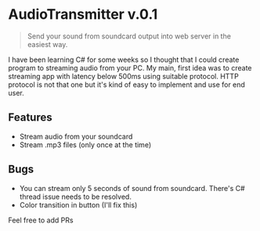 # AudioTransmitter v.0.1

> Send your sound from soundcard output into web server in the easiest way.

I have been learning C# for some weeks so I thought that I could create program to streaming audio from your PC. My main, first idea was to create streaming app with latency below 500ms using suitable protocol. HTTP protocol is not that one but it's kind of easy to implement and use for end user.

## Features

* Stream audio from your soundcard
* Stream .mp3 files (only once at the time)

## Bugs

* You can stream only 5 seconds of sound from soundcard. There's C# thread issue needs to be resolved.
* Color transition in button (I'll fix this)

Feel free to add PRs 

